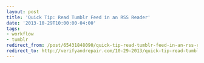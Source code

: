 ```yaml
---
layout: post 
title: 'Quick Tip: Read Tumblr Feed in an RSS Reader' 
date: '2013-10-29T10:00:00-04:00' 
tags: 
- workflow 
- tumblr 
redirect_from: /post/65431848090/quick-tip-read-tumblr-feed-in-an-rss-reader/
redirect_to: http://verifyandrepair.com/10-29-2013/quick-tip-read-tumblr-feed-in-an-rss-reader
---
```



